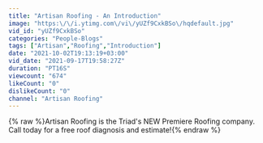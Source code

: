 ```yaml
---
title: "Artisan Roofing - An Introduction"
image: "https:\/\/i.ytimg.com\/vi\/yUZf9CxkBSo\/hqdefault.jpg"
vid_id: "yUZf9CxkBSo"
categories: "People-Blogs"
tags: ["Artisan","Roofing","Introduction"]
date: "2021-10-02T19:13:19+03:00"
vid_date: "2021-09-17T19:58:27Z"
duration: "PT16S"
viewcount: "674"
likeCount: "0"
dislikeCount: "0"
channel: "Artisan Roofing"
---
```

{% raw %}Artisan Roofing is the Triad's NEW Premiere Roofing company. Call today for a free roof diagnosis and estimate!{% endraw %}
